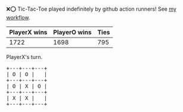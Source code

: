 :x::o: Tic-Tac-Toe played indefinitely by github action runners! See [my workflow](.github/workflows/play.yaml).

|PlayerX wins|PlayerO wins|Ties|
|-|-|-|
|1722|1698|795|

PlayerX's turn.

<pre>
+---+---+---+
| O | O |   |
+---+---+---+
| O | X | O |
+---+---+---+
| X | X |   |
+---+---+---+
</pre>